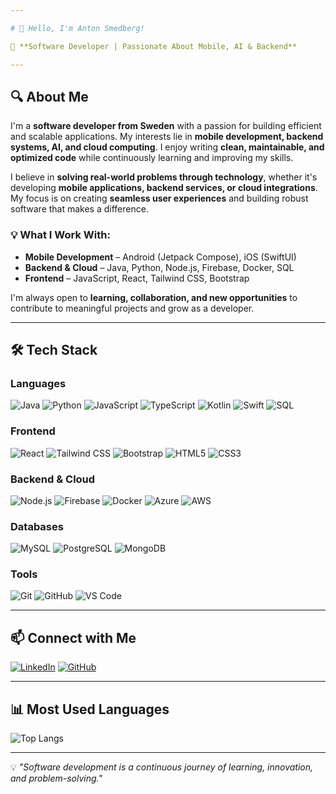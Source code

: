 ```yaml
---

# 👋 Hello, I'm Anton Smedberg!

🚀 **Software Developer | Passionate About Mobile, AI & Backend**

---
```


## 🔍 About Me

I'm a **software developer from Sweden** with a passion for building efficient and scalable applications. My interests lie in **mobile development, backend systems, AI, and cloud computing**. I enjoy writing **clean, maintainable, and optimized code** while continuously learning and improving my skills.

I believe in **solving real-world problems through technology**, whether it's developing **mobile applications, backend services, or cloud integrations**. My focus is on creating **seamless user experiences** and building robust software that makes a difference.

### 💡 What I Work With:
- **Mobile Development** – Android (Jetpack Compose), iOS (SwiftUI)
- **Backend & Cloud** – Java, Python, Node.js, Firebase, Docker, SQL
- **Frontend** – JavaScript, React, Tailwind CSS, Bootstrap

I'm always open to **learning, collaboration, and new opportunities** to contribute to meaningful projects and grow as a developer.

---

## 🛠️ Tech Stack

### **Languages**
![Java](https://img.shields.io/badge/-Java-007396?style=flat-square&logo=java&logoColor=white)
![Python](https://img.shields.io/badge/-Python-3776AB?style=flat-square&logo=python&logoColor=white)
![JavaScript](https://img.shields.io/badge/-JavaScript-F7DF1E?style=flat-square&logo=javascript&logoColor=black)
![TypeScript](https://img.shields.io/badge/-TypeScript-3178C6?style=flat-square&logo=typescript&logoColor=white)
![Kotlin](https://img.shields.io/badge/-Kotlin-0095D5?style=flat-square&logo=kotlin&logoColor=white)
![Swift](https://img.shields.io/badge/-Swift-FA7343?style=flat-square&logo=swift&logoColor=white)
![SQL](https://img.shields.io/badge/-SQL-4479A1?style=flat-square&logo=postgresql&logoColor=white)

### **Frontend**
![React](https://img.shields.io/badge/-React-61DAFB?style=flat-square&logo=react&logoColor=black)
![Tailwind CSS](https://img.shields.io/badge/-Tailwind_CSS-38B2AC?style=flat-square&logo=tailwind-css&logoColor=white)
![Bootstrap](https://img.shields.io/badge/-Bootstrap-7952B3?style=flat-square&logo=bootstrap&logoColor=white)
![HTML5](https://img.shields.io/badge/-HTML5-E34F26?style=flat-square&logo=html5&logoColor=white)
![CSS3](https://img.shields.io/badge/-CSS3-1572B6?style=flat-square&logo=css3&logoColor=white)

### **Backend & Cloud**
![Node.js](https://img.shields.io/badge/-Node.js-339933?style=flat-square&logo=node.js&logoColor=white)
![Firebase](https://img.shields.io/badge/-Firebase-FFCA28?style=flat-square&logo=firebase&logoColor=black)
![Docker](https://img.shields.io/badge/-Docker-2496ED?style=flat-square&logo=docker&logoColor=white)
![Azure](https://img.shields.io/badge/-Azure-0078D7?style=flat-square&logo=microsoft-azure&logoColor=white)
![AWS](https://img.shields.io/badge/-AWS-FF9900?style=flat-square&logo=amazon-aws&logoColor=white)

### **Databases**
![MySQL](https://img.shields.io/badge/-MySQL-4479A1?style=flat-square&logo=mysql&logoColor=white)
![PostgreSQL](https://img.shields.io/badge/-PostgreSQL-336791?style=flat-square&logo=postgresql&logoColor=white)
![MongoDB](https://img.shields.io/badge/-MongoDB-47A248?style=flat-square&logo=mongodb&logoColor=white)

### **Tools**
![Git](https://img.shields.io/badge/-Git-F05032?style=flat-square&logo=git&logoColor=white)
![GitHub](https://img.shields.io/badge/-GitHub-181717?style=flat-square&logo=github&logoColor=white)
![VS Code](https://img.shields.io/badge/-VS%20Code-007ACC?style=flat-square&logo=visualstudiocode&logoColor=white)

---

## 📫 Connect with Me

[![LinkedIn](https://img.shields.io/badge/-LinkedIn-0077B5?style=for-the-badge&logo=linkedin&logoColor=white)](https://www.linkedin.com/in/anton-smedberg-a9aa6121b/)  [![GitHub](https://img.shields.io/badge/-GitHub-181717?style=for-the-badge&logo=github&logoColor=white)](https://github.com/AntonSmedberg)



---

## 📊 Most Used Languages

![Top Langs](https://github-readme-stats.vercel.app/api/top-langs/?username=AntonSmedberg&layout=compact&theme=radical)

---

💡 _"Software development is a continuous journey of learning, innovation, and problem-solving."_
